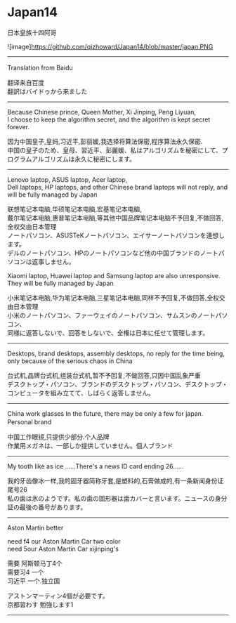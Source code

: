 # Japan14
日本皇族十四阿哥





![image]https://github.com/qizhoward/Japan14/blob/master/japan.PNG


----------

Translation from Baidu　　</br>

翻译来自百度              </br>
翻訳はバイドゥから来ました  </br>

----------
Because Chinese prince, Queen Mother, Xi Jinping, Peng Liyuan,                                               </br>
I choose to keep the algorithm secret, and the algorithm is kept secret forever.                             </br>
   
因为中国皇子,皇妈,习近平,彭丽媛,我选择将算法保密,程序算法永久保密.                                                 </br>
中国の皇子のため、皇母、習近平、彭麗媛、私はアルゴリズムを秘密にして、プログラムアルゴリズムは永久に秘密にします。       </br>

---------- 
 
 
 Lenovo laptop, ASUS laptop, Acer laptop,                                                                             </br>
 Dell laptops, HP laptops, and other Chinese brand laptops will not reply, and will be fully managed by Japan         </br>
 
 联想笔记本电脑,华硕笔记本电脑,宏基笔记本电脑,                                                                        </br>
 戴尔笔记本电脑,惠普笔记本电脑,等其他中国品牌笔记本电脑不予回复,不做回答,全权交由日本管理                                 </br>
 ノートパソコン、ASUSTeKノートパソコン、エイサーノートパソコンを連想します。                                            </br>
 デルのノートパソコン、HPのノートパソコンなど他の中国ブランドのノートパソコンは返事しません。                             </br>

 Xiaomi laptop, Huawei laptop and Samsung laptop are also unresponsive. They will be fully managed by Japan        </br>
 
 小米笔记本电脑,华为笔记本电脑,三星笔记本电脑,同样不予回复,不做回答,全权交由日本管理                                       </br>
 小米のノートパソコン、ファーウェイのノートパソコン、サムスンのノートパソコン、                                            </br>
 同様に返答しないで、回答をしないで、全権は日本に任せて管理します。                                                       </br>
 
----------

 Desktops, brand desktops, assembly desktops, no reply for the time being, only because of the serious chaos in China    </br>
 
 台式机,品牌台式机,组装台式机,暂不予回复,不做回答,只因中国乱象严重                                                            </br>
 デスクトップ・パソコン、ブランドのデスクトップ・パソコン、デスクトップ・コンピュータを組み立てて、しばらく返答しません。          </br>
 
----------
 
 China work glasses In the future, there may be only a few for japan. Personal brand　　 </br>
 
 中国工作眼镜,只提供少部分.个人品牌　　　                                                   </br>
 作業用メガネは、一部しか提供していません。個人ブランド                                       </br>
 
----------

 My tooth like as ice ......There's a news ID card ending 26......                                      </br>

我的牙齿像冰一样,我的固牙器简称牙套,是塑料的,石膏做成的,有一条新闻身份证尾号26                                  </br>
私の歯は氷のようです。私の歯の固形器は歯カバーと言います。ニュースの身分証の最後の番号があります。                </br>

----------

 Aston Martin better                                                    </br>
 
 need f4 our Aston Martin Car two color                                 </br>
 need 5our Aston Martin Car xijinping's                                 </br>
 
 需要 阿斯顿马丁4个                                                       </br>
 需要习4 一个                                                            </br> 
 习近平 一个 独立国                                                       </br>
 
 アストンマーティン4個が必要です。                                          </br>
 京都習わす 勉強します1                                                     </br>
 
----------

 
 
 
 
 
 
 
 
 
